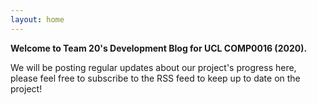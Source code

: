 ```yaml
---
layout: home
---
```


**Welcome to Team 20's Development Blog for UCL COMP0016 (2020).**

We will be posting regular updates about our project's progress here, please feel free to subscribe to the RSS feed to keep up to date on the project!
